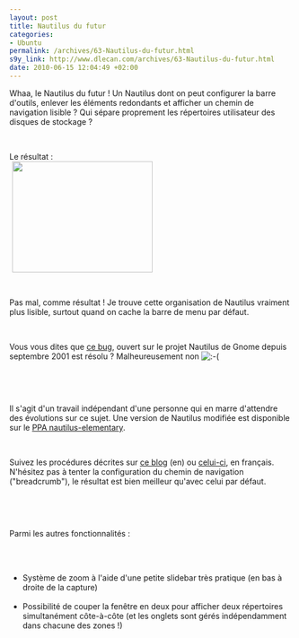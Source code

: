 ```yaml
--- 
layout: post
title: Nautilus du futur
categories: 
- Ubuntu
permalink: /archives/63-Nautilus-du-futur.html
s9y_link: http://www.dlecan.com/archives/63-Nautilus-du-futur.html
date: 2010-06-15 12:04:49 +02:00
---
```

<p>Whaa, le Nautilus du futur ! Un Nautilus dont on peut configurer la barre d'outils, enlever les éléments redondants et afficher un chemin de navigation lisible ? Qui sépare proprement les répertoires utilisateur des disques de stockage ?<br /></p> <br />
<p>Le résultat :<br /><!-- s9ymdb:8 --><!-- s9ymdb:9 --><!-- s9ymdb:9 --><img width="250" height="198" src="http://www.dlecan.com/uploads/NautilusDuFutur.serendipityThumb.jpg" style="border: 0px none; padding-left: 5px; padding-right: 5px;" class="serendipity_image_center" alt=""  /><br /></p> <br />
<p>Pas mal, comme résultat ! Je trouve cette organisation de Nautilus vraiment plus lisible, surtout quand on cache la barre de menu par défaut.<br /></p> <br />
<p>Vous vous dites que <a title="Bug Gnome 42834" href="https://bugzilla.gnome.org/show_bug.cgi?id=42834">ce bug</a>, ouvert sur le projet Nautilus de Gnome depuis septembre 2001 est résolu ? Malheureusement non <img src="http://www.dlecan.com/templates/default/img/emoticons/sad.png" alt=":-(" style="display: inline; vertical-align: bottom;" class="emoticon" /><br /></p> <br />
<p> </p> <br />
<p>Il s'agit d'un travail indépendant d'une personne qui en marre d'attendre des évolutions sur ce sujet. Une version de Nautilus modifiée est disponible sur le <a href="https://launchpad.net/nautilus-elementary">PPA nautilus-elementary</a>.</p> <br />
<p>Suivez les procédures décrites sur <a href="http://www.techdrivein.com/2010/05/what-is-nautilus-elementary-and-how-to.html">ce blog</a> (en) ou <a href="http://bl4g.free.fr/dotclear/index.php?post/2010/05/16/Nautilus-elementary-Breadcrumbs">celui-ci</a>, en français. N'hésitez pas à tenter la configuration du chemin de navigation (&quot;breadcrumb&quot;), le résultat est bien meilleur qu'avec celui par défaut.<br /></p> <br />
<p> </p> <br />
<p>Parmi les autres fonctionnalités :</p> <br />
<ul> <br />
<li> Système de zoom à l'aide d'une petite slidebar très pratique (en bas à droite de la capture)</li> <br />
<li>Possibilité de couper la fenêtre en deux pour afficher deux répertoires simultanément côte-à-côte (et les onglets sont gérés indépendamment dans chacune des zones !)<br /></li> <br />
</ul>
